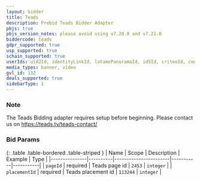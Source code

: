 ```yaml
---
layout: bidder
title: Teads
description: Prebid Teads Bidder Adapter
pbjs: true
pbjs_version_notes: please avoid using v7.20.0 and v7.21.0
biddercode: teads
gdpr_supported: true
usp_supported: true
schain_supported: true
userIds: uid2Id, identityLinkId, lotamePanoramaId, id5Id, criteoId, connectId, quantcastId, publinkId, sharedId, merkleId, kinessoId
media_types: banner, video
gvl_id: 132
deals_supported: true
sidebarType: 1
---
```


### Note

The Teads Bidding adapter requires setup before beginning. Please contact us on <https://teads.tv/teads-contact/>

### Bid Params

{: .table .table-bordered .table-striped }
| Name          | Scope    | Description           | Example   | Type      |
|---------------|----------|-----------------------|-----------|-----------|
| `pageId`      | required | Teads page id         | `2453`    | `integer` |
| `placementId` | required | Teads placement id    | `113244`  | `integer` |
